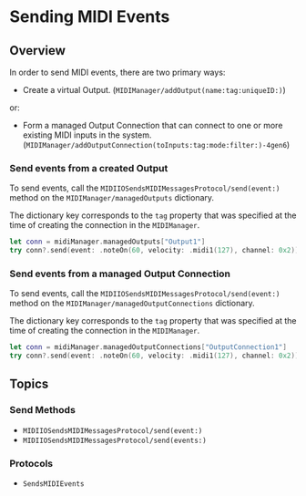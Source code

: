 # Sending MIDI Events

## Overview

In order to send MIDI events, there are two primary ways:
- Create a virtual Output.
  (``MIDIManager/addOutput(name:tag:uniqueID:)``)

or:

- Form a managed Output Connection that can connect to one or more existing MIDI inputs in the system.
(``MIDIManager/addOutputConnection(toInputs:tag:mode:filter:)-4gen6``)

### Send events from a created Output

To send events, call the ``MIDIIOSendsMIDIMessagesProtocol/send(event:)`` method on the ``MIDIManager/managedOutputs`` dictionary.

The dictionary key corresponds to the `tag` property that was specified at the time of creating the connection in the ``MIDIManager``.

```swift
let conn = midiManager.managedOutputs["Output1"]
try conn?.send(event: .noteOn(60, velocity: .midi1(127), channel: 0x2))
```

### Send events from a managed Output Connection

To send events, call the ``MIDIIOSendsMIDIMessagesProtocol/send(event:)`` method on the ``MIDIManager/managedOutputConnections`` dictionary.

The dictionary key corresponds to the `tag` property that was specified at the time of creating the connection in the ``MIDIManager``.

```swift
let conn = midiManager.managedOutputConnections["OutputConnection1"]
try conn?.send(event: .noteOn(60, velocity: .midi1(127), channel: 0x2))
```

## Topics

### Send Methods

- ``MIDIIOSendsMIDIMessagesProtocol/send(event:)``
- ``MIDIIOSendsMIDIMessagesProtocol/send(events:)``

### Protocols

- ``SendsMIDIEvents``
